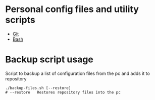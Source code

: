 # Personal config files and utility scripts

- [Git](https://github.com/rpaz-123/utilities/blob/master/git-commands.md)
- [Bash](https://github.com/rpaz-123/utilities/blob/master/bash-commands.md)

# Backup script usage
Script to backup a list of configuration files from the pc and adds it to repository

```
./backup-files.sh [--restore]
# --restore   Restores repository files into the pc
```
